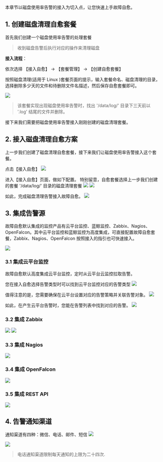本章节以磁盘使用率告警的接入为切入点，让您快速上手故障自愈。

## 1. 创建磁盘清理自愈套餐
首先我们创建一个磁盘使用率告警的处理套餐

> 收到磁盘告警后执行对应的操作来清理磁盘

**接入流程**：

依次选择 【接入自愈】 → 【套餐管理】  → 【创建自愈套餐】

按照磁盘清理(适用于 Linux )套餐页面的提示，输入套餐命名、磁盘清理的目录，选择删除多少天的文件和待删除文件名描述，然后保存自愈套餐即可。

![](http://imgcache.tce.fsphere.cn/static/mc.qcloudimg.com/static/img/f95944a0d3a46176369eb34879100491/14954426910835.jpg)


> 该套餐实现出现磁盘使用率告警时，找出 '/data/log/' 目录下三天前以 '.log' 结尾的文件并删除。


接下来我们需要把磁盘使用率告警接入刚刚创建的磁盘清理套餐。

## 2. 接入磁盘清理自愈方案

上一步我们创建了磁盘清理自愈套餐，接下来我们让磁盘使用率告警接入这个套餐。

点击【接入自愈】
![](http://imgcache.tce.fsphere.cn/static/mc.qcloudimg.com/static/img/99ead78efe2ea131823a384cb6a208aa/14954963492141.jpg)

进入【接入自愈】页面，做如下配置。
特别留意，自愈套餐选择上一步我们创建的套餐 '/data/log/' 目录的磁盘清理套餐
![](http://imgcache.tce.fsphere.cn/static/mc.qcloudimg.com/static/img/4473b6efb53dd3818a04f755838ebe27/14955044310872.jpg)
![](http://imgcache.tce.fsphere.cn/static/mc.qcloudimg.com/static/img/c240551477d3eddd089937a634d12432/14955045422350.jpg)


如此，完成磁盘清理告警接入故障自愈。
![](http://imgcache.tce.fsphere.cn/static/mc.qcloudimg.com/static/img/fd9a722c77ea5e9f27be4d8e58630c2b/14955041094397.jpg)


## 3. 集成告警源

故障自愈默认集成的监控产品有云平台监控、蓝鲸监控、Zabbix、Nagios、OpenFalcon。其中云平台监控和蓝鲸监控为高度集成，可直接配置故障自愈套餐，Zabbix、Nagios、OpenFalcon 按照接入的指引也可快速接入。

![](http://imgcache.tce.fsphere.cn/static/mc.qcloudimg.com/static/img/9e4b6233e148aa9f0754c2163793327e/14949448553132.jpg)

### 3.1 集成云平台监控
故障自愈默认高度集成云平台监控，定时从云平台云监控拉取告警。

您在接入自愈选择告警类型时可以找到云平台监控对应的告警类型
![](http://imgcache.tce.fsphere.cn/static/mc.qcloudimg.com/static/img/d2610949950445f04fcbc0aec2476b04/14949454396797.jpg)

值得注意的是，您需要确保在云平台设置对应的告警策略并关联告警对象。
![](http://imgcache.tce.fsphere.cn/static/mc.qcloudimg.com/static/img/7b559153b37ba3f304aec1d9ce471995/14955047240702.jpg)

如此，在产生云平台告警时，您能在告警列表中找到对应的告警。
![](http://imgcache.tce.fsphere.cn/static/mc.qcloudimg.com/static/img/44a70ddb621b65b448d87a48a2f14b16/14955048096192.jpg)

### 3.2 集成 Zabbix
![](http://imgcache.tce.fsphere.cn/static/mc.qcloudimg.com/static/img/cf578458d4c2ccab95759543b4ed5dbd/14955051484732.jpg)
![](http://imgcache.tce.fsphere.cn/static/mc.qcloudimg.com/static/img/43999b5b0b84cff574aa63bf2087f637/14955052137662.jpg)

### 3.3 集成 Nagios
![](http://imgcache.tce.fsphere.cn/static/mc.qcloudimg.com/static/img/dbac93622b8f8a9d416e11a4ed05fc0b/14955056148118.jpg)

### 3.4 集成 OpenFalcon
![](http://imgcache.tce.fsphere.cn/static/mc.qcloudimg.com/static/img/958c8200eb0adc45fbd7882dafc52158/14955054633512.jpg)

### 3.5 集成 REST API
![](http://imgcache.tce.fsphere.cn/static/mc.qcloudimg.com/static/img/ac029af40ee061ae5089fb0088720fc2/14955055349670.jpg)

## 4. 告警通知渠道
通知渠道有四种：微信、电话、邮件、短信
![](http://imgcache.tce.fsphere.cn/static/mc.qcloudimg.com/static/img/352bb27bcc3c0404faaa319266274434/14955057653750.jpg)

![](http://imgcache.tce.fsphere.cn/static/mc.qcloudimg.com/static/img/d2781b798aca5bf9ecfab072382cdd20/14955061074598.jpg)

> 电话通知渠道限制每天通知的上限为二十四次.






